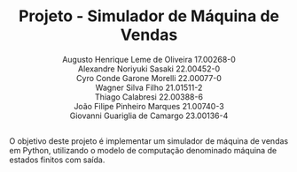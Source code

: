 <h1 align="center" width="500"><strong>Projeto - Simulador de Máquina de Vendas</strong></h1>

<p align="center">
  Augusto Henrique Leme de Oliveira 17.00268-0<br>
  Alexandre Noriyuki Sasaki 22.00452-0<br>
  Cyro Conde Garone Morelli 22.00077-0<br>
  Wagner Silva Filho 21.01511-2<br>
  Thiago Calabresi 22.00388-6<br>
  João Filipe Pinheiro Marques 21.00740-3<br>
  Giovanni Guariglia de Camargo 23.00136-4<br>
</p>

##

<p aling="center">

O objetivo deste projeto é implementar um simulador de máquina de vendas em Python, utilizando o modelo de computação denominado máquina de estados finitos com saída. 

</p>
